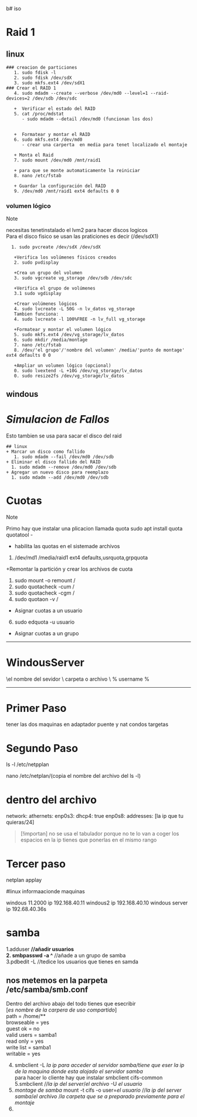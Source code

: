 b# iso

# Raid 1

## linux
```
### creacion de particiones 
   1. sudo fdisk -l
   2. sudo fdisk /dev/sdX
   3. sudo mkfs.ext4 /dev/sdX1
### Crear el RAID 1
   4. sudo mdadm --create --verbose /dev/md0 --level=1 --raid-devices=2 /dev/sdb /dev/sdc
   
   +  Verificar el estado del RAID
   5. cat /proc/mdstat
      - sudo mdadm --detail /dev/md0 (funcionan los dos)

      
   +  Formatear y montar el RAID
   6. sudo mkfs.ext4 /dev/md0
      - crear una carperta  en media para tenet localizado el montaje
        
   + Monta el Raid
   7. sudo mount /dev/md0 /mnt/raid1
     
   + para que se monte automaticamente la reiniciar
   8. nano /etc/fstab
     
   + Guardar la configuración del RAID
   9. /dev/md0 /mnt/raid1 ext4 defaults 0 0
```

### volumen lógico
>[!note]
>necesitas tenetinstalado el lvm2 para hacer discos logicos\
>Para el disco fisico se usan las praticiones es decir (/dev/sdX1)
```
  1. sudo pvcreate /dev/sdX /dev/sdX

   +Verifica los volúmenes físicos creados
   2. sudo pvdisplay

   +Crea un grupo del volumen
   3. sudo vgcreate vg_storage /dev/sdb /dev/sdc

   +Verifica el grupo de volúmenes
   3.1 sudo vgdisplay

   +Crear volúmenes lógicos
   4. sudo lvcreate -L 50G -n lv_datos vg_storage
   Tambien funciona:
   4. sudo lvcreate -l 100%FREE -n lv_full vg_storage

   +Formatear y montar el volumen lógico
   5. sudo mkfs.ext4 /dev/vg_storage/lv_datos
   6. sudo mkdir /media/montage
   7. nano /etc/fstab
   8. /dev/'el grupo'/'nombre del volumen' /media/'punto de montage' ext4 defaults 0 0

   +Ampliar un volumen lógico (opcional)
   0. sudo lvextend -L +10G /dev/vg_storage/lv_datos
   0. sudo resize2fs /dev/vg_storage/lv_datos
```


   
## windous

# _Simulacion de Fallos_
Esto tambien se usa para sacar el disco del raid
```
## linux
+ Marcar un disco como fallido
   1. sudo mdadm --fail /dev/md0 /dev/sdb
+ Eliminar el disco fallido del RAID  
  1. sudo mdadm --remove /dev/md0 /dev/sdb
+ Agregar un nuevo disco para reemplazo
  1. sudo mdadm --add /dev/md0 /dev/sdb
```
# Cuotas 
>[!note]
>Primo hay que instalar una plicacion llamada quota
>sudo apt install quota quotatool -

+ habilita las quotas en el sistemade archivos
1. /dev/md1 /media/raid1 ext4 defaults,usrquota,grpquota


+Remontar la partición y crear los archivos de cuota 
1. sudo mount -o remount /
2. sudo quotacheck -cum /
3. sudo quotacheck -cgm /
4. sudo quotaon -v /  

+ Asignar cuotas a un usuario
6. sudo edquota -u usuario

+ Asignar cuotas a un grupo

----------
# WindousServer

\\el nombre del sevidor \ carpeta o archivo \ % username %


----------
# Primer Paso
tener las dos maquinas en adaptador puente y nat condos targetas
# Segundo Paso
ls -l /etc/netpplan
 
nano /etc/netplan/(copia el nombre del archivo del ls -l)

# dentro del archivo
 
network:
  athernets:
	  enp0s3:
			dhcp4: true
		enp0s8: 
			addresses: [la ip que tu quieras/24]

>[!importan]
no se usa el tabulador porque no te lo van a coger los espacios 
en la ip tienes que ponerlas en el mismo rango 

# Tercer paso
netplan applay





#linux informaacionde maquinas

windous 11.2000 ip 192.168.40.11
windous2 ip 192.168.40.10
windous server ip 192.68.40.36s




# samba
1.adduser **//añadir usuarios  
2. smbpasswd -a ^** //añade a un grupo de samba  
3.pdbedit -L //tedice los usuarios que tienes en samda  
## nos metemos en la parpeta /etc/samba/smb.conf  
Dentro del archivo abajo del todo tienes que esecribir  
[*es nombre de la carpera de uso compartido*]  
  path = /home/**  
  browseable = yes  
  guest ok = no  
  valid users = samba1  
  read only = yes  
  write list  = samba1  
  writable = yes  

4. smbclient -L *la ip para acceder al servidor samba/tiene que eser la ip de la maquina donde esta alojado el servidor samba*  
para hacer lo cliente hay que instalar smbclient cifs-common
5.smbclient //*la ip del server*/*el archivo* -U *el usuario*
6. *montage de samba* mount -t cifs -o user=*el usuario* //*la ip del server samba*/*el archivo* /*la carpeta que se a preparado previamente para el montaje*
7. 
  
